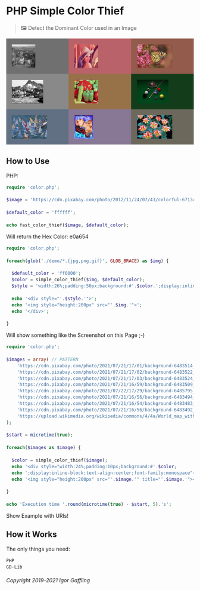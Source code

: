 PHP Simple Color Thief
======================

> 🖼 Detect the Dominant Color used in an Image

![EXAMPLE](header.png)

How to Use
----------

PHP:

```php
require 'color.php';

$image = 'https://cdn.pixabay.com/photo/2012/11/24/07/43/colorful-67134_960_720.jpg'

$default_color = 'ffffff';

echo fast_color_thief($image, $default_color);
```

Will return the Hex Color: e0a654

```php
require 'color.php';

foreach(glob('./demo/*.{jpg,png,gif}', GLOB_BRACE) as $img) {

  $default_color = 'ff0000';
  $color = simple_color_thief($img, $default_color);
  $style = 'width:26%;padding:50px;background:#'.$color.';display:inline-block';

  echo '<div style="'.$style.'">';
  echo '<img style="height:200px" src="'.$img.'">';
  echo '</div>';

}
```

Will show something like the Screenshot on this Page ;-)

```php
require 'color.php';

$images = array( // PATTERN
    'https://cdn.pixabay.com/photo/2021/07/21/17/01/background-6483514_1280.jpg',
    'https://cdn.pixabay.com/photo/2021/07/21/17/02/background-6483522_1280.jpg',
    'https://cdn.pixabay.com/photo/2021/07/21/17/03/background-6483524_1280.jpg',
    'https://cdn.pixabay.com/photo/2021/07/21/16/59/background-6483509_1280.jpg',
    'https://cdn.pixabay.com/photo/2021/07/22/17/29/background-6485795_1280.jpg',
    'https://cdn.pixabay.com/photo/2021/07/21/16/56/background-6483494_1280.jpg',
    'https://cdn.pixabay.com/photo/2021/07/21/16/54/background-6483483_1280.jpg',
    'https://cdn.pixabay.com/photo/2021/07/21/16/56/background-6483492_1280.jpg',
    'https://upload.wikimedia.org/wikipedia/commons/4/4a/World_map_with_four_colours.svg',
);

$start = microtime(true);

foreach($images as $image) {

  $color = simple_color_thief($image);
  echo '<div style="width:24%;padding:10px;background:#'.$color;
  echo ';display:inline-block;text-align:center;font-family:monospace">';
  echo '<img style="height:200px" src="'.$image.'" title="'.$image.'"><br>#'.$color.'</div>';

}

echo 'Execution time '.round(microtime(true) - $start, 5).'s';
```

Show Example with URls!

How it Works
------------

The only things you need:

```sh
PHP
GD-Lib
```

###### Copyright 2019-2021 Igor Gaffling

